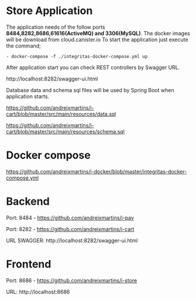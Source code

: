 # Store Application
The application needs of the follow ports <b>8484,8282,8686,61616(ActiveMQ) and 3306(MySQL)</b>.
The docker images will be download from cloud.canister.io
To start the application just execute the command; 
    
    - docker-compose -f ./integritas-docker-compose.yml up
    
After application start you can check REST controllers by Swagger URL.

http://localhost:8282/swagger-ui.html


Database data and schema sql files will be used by Spring Boot when application starts. 

https://github.com/andreixmartins/i-cart/blob/master/src/main/resources/data.sql

https://github.com/andreixmartins/i-cart/blob/master/src/main/resources/schema.sql


# Docker compose

https://github.com/andreixmartins/i-docker/blob/master/integritas-docker-compose.yml


# Backend

Port: 8484 - https://github.com/andreixmartins/i-pay

Port: 8282 - https://github.com/andreixmartins/i-cart

URL SWAGGER: http://localhost:8282/swagger-ui.html

# Frontend

Port: 8686 - https://github.com/andreixmartins/i-store

URL: http://localhost:8686



